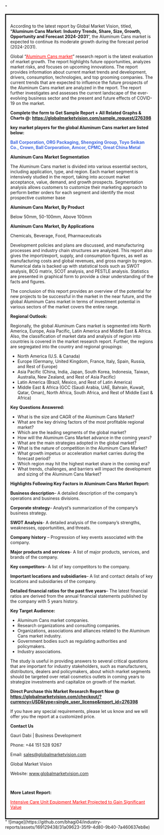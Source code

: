 "<div style='border: 3px solid black; padding: 1em;'>

According to the latest report by Global Market Vision, titled, <strong>“Aluminum Cans Market: Industry Trends, Share, Size, Growth, Opportunity and Forecast 2024-2031</strong>“, the Aluminum Cans market is expected to continue its moderate growth during the forecast period (2024-2031).

Global “<a style='color: #ff0000;' href='https://globalmarketvision.com/reports/global-aluminum-cans-market/276398'>Aluminum Cans market</a>” research report is the latest evaluation of market growth. The report highlights future opportunities, analyzes market risks, and focuses on upcoming innovations. The report provides information about current market trends and development, drivers, consumption, technologies, and top grooming companies. The current trends that are expected to influence the future prospects of the Aluminum Cans market are analyzed in the report. The report further investigates and assesses the current landscape of the ever-evolving business sector and the present and future effects of COVID-19 on the market.

<strong>Complete the form to Get Sample Report + All Related Graphs &amp; Charts @: <a style='color: #ff0000;' href='https://globalmarketvision.com/sample_request/276398?utm_source=linkedinPulse&utm_medium=SN&utm_campaign=SN'><strong>https://globalmarketvision.com/sample_request/276398</strong></a></strong>

<strong>key market players for the global Aluminum Cans market are listed below:</strong>

<strong style='color: #4169e1;'>Ball Corporation, ORG Packaging, Shengxing Group, Toyo Seikan Co., Crown, Ball Corporation, Amcor, CPMC, Great China Metal</strong>

<strong>Aluminum Cans Market Segmentation</strong>

The Aluminum Cans market is divided into various essential sectors, including application, type, and region. Each market segment is intensively studied in the report, taking into account market acceptance, value, demand, and growth prospects. Segmentation analysis allows customers to customize their marketing approach to perform better orders for each segment and identify the most prospective customer base

<strong>Aluminum Cans Market, By Product</strong>

Below 50mm, 50-100mm, Above 100mm

<strong>Aluminum Cans Market, By Applications</strong>

Chemicals, Beverage, Food, Pharmaceuticals

Development policies and plans are discussed, and manufacturing processes and industry chain structures are analyzed. This report also gives the import/export, supply, and consumption figures, as well as manufacturing costs and global revenues, and gross margin by region. Numerical data is backed up with statistical tools such as SWOT analysis, BCG matrix, SCOT analysis, and PESTLE analysis. Statistics are presented in graphical form to provide a clear understanding of the facts and figures.

The conclusion of this report provides an overview of the potential for new projects to be successful in the market in the near future, and the global Aluminum Cans market in terms of investment potential in various sectors of the market covers the entire range.

<strong>Regional Outlook:</strong>

Regionally, the global Aluminum Cans market is segmented into North America, Europe, Asia Pacific, Latin America and Middle East &amp; Africa. Also, the classification of market data and analysis of region into countries is covered in the market research report. Further, the regions are segregated into the country and regional groupings:
<ul>
  <li>North America (U.S. &amp; Canada)</li>
  <li>Europe (Germany, United Kingdom, France, Italy, Spain, Russia, and Rest of Europe)</li>
  <li>Asia Pacific (China, India, Japan, South Korea, Indonesia, Taiwan, Australia, New Zealand, and Rest of Asia Pacific)</li>
  <li>Latin America (Brazil, Mexico, and Rest of Latin America)</li>
  <li>Middle East &amp; Africa (GCC (Saudi Arabia, UAE, Bahrain, Kuwait, Qatar, Oman), North Africa, South Africa, and Rest of Middle East &amp; Africa)</li>
</ul>
<strong>Key Questions Answered:</strong>
<ul>
  <li>What is the size and CAGR of the Aluminum Cans Market?</li>
  <li>What are the key driving factors of the most profitable regional market?</li>
  <li>Which are the leading segments of the global market?</li>
  <li>How will the Aluminum Cans Market advance in the coming years?</li>
  <li>What are the main strategies adopted in the global market?</li>
  <li>What is the nature of competition in the Aluminum Cans Market?</li>
  <li>What growth impetus or acceleration market carries during the forecast period?</li>
  <li>Which region may hit the highest market share in the coming era?</li>
  <li>What trends, challenges, and barriers will impact the development and sizing of the Aluminum Cans Market?</li>
</ul>
<strong>Highlights Following Key Factors in Aluminum Cans Market Report:</strong>

<strong>Business description</strong>– A detailed description of the company’s operations and business divisions.

<strong>Corporate strategy</strong>– Analyst’s summarization of the company’s business strategy.

<strong>SWOT Analysis</strong>- A detailed analysis of the company’s strengths, weaknesses, opportunities, and threats.

<strong>Company history</strong> – Progression of key events associated with the company.

<strong>Major products and services</strong>- A list of major products, services, and brands of the company.

<strong>Key competitors</strong>– A list of key competitors to the company.

<strong>Important locations and subsidiaries</strong>– A list and contact details of key locations and subsidiaries of the company.

<strong>Detailed financial ratios for the past five years</strong>– The latest financial ratios are derived from the annual financial statements published by the company with 5 years history.

<strong>Key Target Audience:</strong>
<ul>
  <li>Aluminum Cans market companies.</li>
  <li>Research organizations and consulting companies.</li>
  <li>Organizations, associations and alliances related to the Aluminum Cans market industry.</li>
  <li>Government bodies such as regulating authorities and policymakers.</li>
  <li>Industry associations.</li>
</ul>
The study is useful in providing answers to several critical questions that are important for industry stakeholders, such as manufacturers, distributors, dealers and policymakers, about which market segments should be targeted over retail cosmetics outlets in coming years to strategize investments and capitalize on growth of the market.

<strong>Direct Purchase this Market Research Report Now @ </strong><strong><a style='color: #ff0000;' href='https://globalmarketvision.com/checkout/?currency=USD&type=single_user_license&report_id=276398?utm_source=linkedinPulse&utm_medium=SN&utm_campaign=SN'><strong>https://globalmarketvision.com/checkout/?currency=USD&type=single_user_license&report_id=276398</strong></a></strong>

If you have any special requirements, please let us know and we will offer you the report at a customized price.
<p id='ember58' class='ember-view reader-content-blocks__paragraph'><strong>Contact Us</strong></p>
<p id='ember59' class='ember-view reader-content-blocks__paragraph'>Gauri Dabi | Business Development</p>
<p id='ember60' class='ember-view reader-content-blocks__paragraph'>Phone: +44 151 528 9267</p>
Email: <a href='mailto:sales@globalmarketvision.com'>sales@globalmarketvision.com</a>

Global Market Vision

Website: <a href='http://www.globalmarketvision.com'>www.globalmarketvision.com</a>

&nbsp;

<strong>More Latest Report:</strong>

<a style='color: #ff0000;' href='https://medium.com/@apurvashinde1994/intensive-care-unit-equipment-market-projected-to-gain-significant-value-1dd81bdf5719'>Intensive Care Unit Equipment Market Projected to Gain Significant Value</a>

</div>"
![image](https://github.com/bhagi04/industry-reports/assets/169129438/31a09623-35f9-4d80-9b40-7a460637eb8e)
